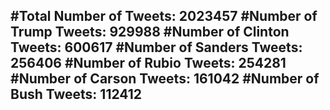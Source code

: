 #Total Number of Tweets: 2023457 
#Number of Trump Tweets: 929988
#Number of Clinton Tweets: 600617
#Number of Sanders Tweets: 256406
#Number of Rubio Tweets: 254281
#Number of Carson Tweets: 161042
#Number of Bush Tweets: 112412
---
